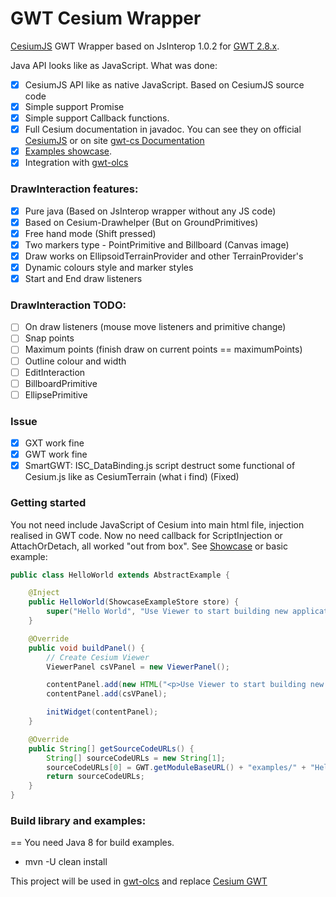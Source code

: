 # GWT Cesium Wrapper
[CesiumJS](http://cesiumjs.org) GWT Wrapper based on JsInterop 1.0.2 for [GWT 2.8.x](http://www.gwtproject.org/release-notes.html#Release_Notes_2_8_2).

Java API looks like as JavaScript.
What was done:
- [x] CesiumJS API like as native JavaScript. Based on CesiumJS source code
- [x] Simple support Promise
- [x] Simple support Callback functions.
- [x] Full Cesium documentation in javadoc. You can see they on official [CesiumJS](http://cesiumjs.org/refdoc.html) or on site [gwt-cs Documentation](http://sergeserver.noip.me/docs/gwt-cs)
- [x] [Examples showcase](http://sergeserver.noip.me/gwt-cs-test/).
- [x] Integration with [gwt-olcs](https://github.com/iSergio/gwt-olcs)

### DrawInteraction features:
 - [x] Pure java (Based on JsInterop wrapper without any JS code)
 - [x] Based on Cesium-Drawhelper (But on GroundPrimitives)
 - [x] Free hand mode (Shift pressed)
 - [x] Two markers type - PointPrimitive and Billboard (Canvas image)
 - [x] Draw works on EllipsoidTerrainProvider and other TerrainProvider's
 - [x] Dynamic colours style and marker styles
 - [x] Start and End draw listeners
### DrawInteraction TODO:
 - [ ] On draw listeners (mouse move listeners and primitive change)
 - [ ] Snap points
 - [ ] Maximum points (finish draw on current points == maximumPoints)
 - [ ] Outline colour and width
 - [ ] EditInteraction
 - [ ] BillboardPrimitive
 - [ ] EllipsePrimitive

### Issue
- [x] GXT work fine
- [x] GWT work fine
- [x] SmartGWT: ISC_DataBinding.js script destruct some functional of Cesium.js like as CesiumTerrain (what i find) (Fixed)

### Getting started
You not need include JavaScript of Cesium into main html file, injection realised in GWT code.
Now no need callback for ScriptInjection or AttachOrDetach, all worked "out from box".
See [Showcase](http://sergeserver.noip.me/gwt-cs-test/) or basic example:
```java
public class HelloWorld extends AbstractExample {

    @Inject
    public HelloWorld(ShowcaseExampleStore store) {
        super("Hello World", "Use Viewer to start building new applications or easily embed Cesium into existing applications", new String[]{"Showcase", "Cesium", "3d", "Viewer"}, store);
    }

    @Override
    public void buildPanel() {
        // Create Cesium Viewer
        ViewerPanel csVPanel = new ViewerPanel();

        contentPanel.add(new HTML("<p>Use Viewer to start building new applications or easily embed Cesium into existing applications.</p>"));
        contentPanel.add(csVPanel);

        initWidget(contentPanel);
    }

    @Override
    public String[] getSourceCodeURLs() {
        String[] sourceCodeURLs = new String[1];
        sourceCodeURLs[0] = GWT.getModuleBaseURL() + "examples/" + "HelloWorld.txt";
        return sourceCodeURLs;
    }
}
```
### Build library and examples:
==
You need Java 8 for build examples.
 * mvn -U clean install
 
This project will be used in [gwt-olcs](https://github.com/iSergio/gwt-olcs) and replace [Cesium GWT](https://github.com/richkadel/cesium-gwt)
